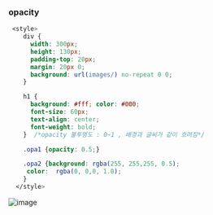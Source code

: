 ### opacity  

```css
 <style>
    div {
      width: 300px;
      height: 130px;
      padding-top: 20px;
      margin: 20px 0;
      background: url(images/) no-repeat 0 0;
    }

    h1 {
      background: #fff; color: #000;
      font-size: 60px;
      text-align: center;
      font-weight: bold;
    }  /*opacity 불투명도 : 0~1 , 배경과 글씨가 같이 흐려짐*/

    .opa1 {opacity: 0.5;}

    .opa2 {background: rgba(255, 255,255, 0.5);
     color:  rgba(0, 0,0, 1.0);
    }
  </style>
```

![image](https://user-images.githubusercontent.com/97012561/185342917-a1851922-771a-42aa-8660-9b86b30097b1.png)
